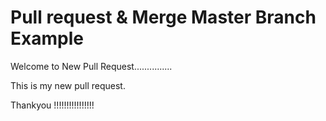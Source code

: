 Pull request & Merge Master Branch Example
===========================================

Welcome to New Pull Request...............


This 
is 
my
new 
pull 
request.


Thankyou !!!!!!!!!!!!!!!!
